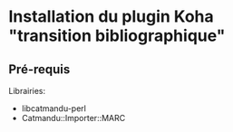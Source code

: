 # Installation du plugin Koha "transition bibliographique"

## Pré-requis

Librairies: 
* libcatmandu-perl
* Catmandu::Importer::MARC
